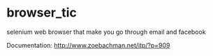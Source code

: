 # browser_tic
selenium web browser that make you go through email and facebook 

Documentation: http://www.zoebachman.net/itp/?p=909
